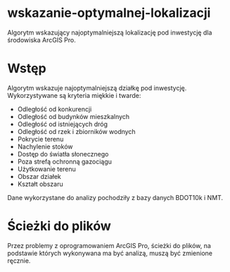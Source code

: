 # wskazanie-optymalnej-lokalizacji
Algorytm wskazujący najoptymalniejszą lokalizację pod inwestycję dla środowiska ArcGIS Pro.

# Wstęp
Algorytm wskazuje najoptymalniejszą działkę pod inwestycję. Wykorzystywane są kryteria miękkie i twarde:

* Odległość od konkurencji
* Odległość od budynków mieszkalnych
* Odległość od istniejących dróg
* Odległość od rzek i zbiorników wodnych
* Pokrycie terenu
* Nachylenie stoków
* Dostęp do światła słonecznego
* Poza strefą ochronną gazociągu
* Użytkowanie terenu
* Obszar działek
* Kształt obszaru

Dane wykorzystane do analizy pochodziły z bazy danych BDOT10k i NMT.

# Ścieżki do plików
Przez problemy z oprogramowaniem ArcGIS Pro, ścieżki do plików, na podstawie których wykonywana ma być analizą, muszą być zmienione ręcznie. 

